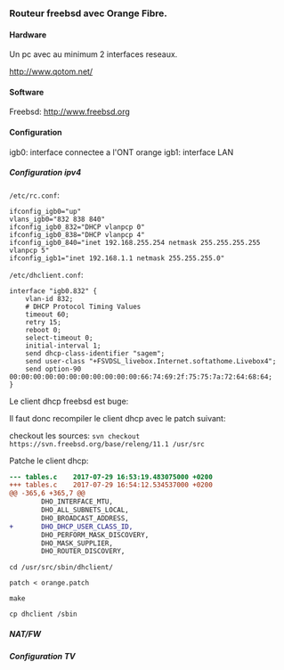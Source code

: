 ### Routeur freebsd avec Orange Fibre.

#### Hardware

Un pc avec au minimum 2 interfaces reseaux.

http://www.qotom.net/

#### Software

Freebsd: http://www.freebsd.org

#### Configuration

igb0: interface connectee a l'ONT orange
igb1: interface LAN

##### Configuration ipv4

`/etc/rc.conf`:

```
ifconfig_igb0="up"
vlans_igb0="832 838 840"
ifconfig_igb0_832="DHCP vlanpcp 0"
ifconfig_igb0_838="DHCP vlanpcp 4"
ifconfig_igb0_840="inet 192.168.255.254 netmask 255.255.255.255 vlanpcp 5"
ifconfig_igb1="inet 192.168.1.1 netmask 255.255.255.0"
```
`/etc/dhclient.conf`:

```
interface "igb0.832" {
    vlan-id 832;
    # DHCP Protocol Timing Values
    timeout 60;
    retry 15;
    reboot 0;
    select-timeout 0;
    initial-interval 1;
    send dhcp-class-identifier "sagem";
    send user-class "+FSVDSL_livebox.Internet.softathome.Livebox4";
    send option-90 00:00:00:00:00:00:00:00:00:00:00:66:74:69:2f:75:75:7a:72:64:68:64;
}
```

Le client dhcp freebsd est buge:

Il faut donc recompiler le client dhcp avec le patch suivant:

checkout les sources:
`svn checkout https://svn.freebsd.org/base/releng/11.1 /usr/src`


Patche le client dhcp:

```diff
--- tables.c    2017-07-29 16:53:19.483075000 +0200
+++ tables.c    2017-07-29 16:54:12.534537000 +0200
@@ -365,6 +365,7 @@
        DHO_INTERFACE_MTU,
        DHO_ALL_SUBNETS_LOCAL,
        DHO_BROADCAST_ADDRESS,
+       DHO_DHCP_USER_CLASS_ID,
        DHO_PERFORM_MASK_DISCOVERY,
        DHO_MASK_SUPPLIER,
        DHO_ROUTER_DISCOVERY,
```
`cd /usr/src/sbin/dhclient/`

`patch < orange.patch`

`make`

`cp dhclient /sbin`

##### NAT/FW

##### Configuration TV

